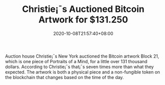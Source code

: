 ﻿---
title: "Christie¡¯s Auctioned Bitcoin Artwork for $131.250"
date: 2020-10-08T21:57:40+08:00
lastmod: 2020-10-08T16:45:40+08:00
draft: false
authors: ["Small"]
description: "Auction house Christie¡¯s New York auctioned the Bitcoin artwork Block 21, which is one piece of Portraits of a Mind, for a little over 131 thousand dollars. According to Christie¡¯s that¡¯s seven times more than what they expected. The artwork is both a physical piece and a non-fungible token on the blockchain that changes based on the time of the day."
featuredImage: "christies-auctioned-bitcoin-artwork-for-131-250.png"
tags: ["Crypto Art","Play to Earn"]
categories: ["news"]
news: ["Crypto Art"]
weight: 
lightgallery: true
pinned: false
recommend: false
recommend1: false
---

Auction house Christie¡¯s New York auctioned the Bitcoin artwork Block 21, which is one piece of Portraits of a Mind, for a little over 131 thousand dollars. According to Christie¡¯s that¡¯s seven times more than what they expected. The artwork is both a physical piece and a non-fungible token on the blockchain that changes based on the time of the day.

<!--more-->

